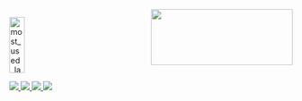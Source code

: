 
<!-- Hi, I'm Jenyffer Prochno, a Data Science student at Uninter! -->

<!-- GitHub Stats -->
<div class="github-stats" style="display: flex; height: 100px;">
  
  <div style="flex: 1; width: 50%;">    
    <p style="width: 50%; height: 100%;">      
      <img src="https://github-readme-stats.vercel.app/api/top-langs/?username=jlprochno&layout=compact&theme=gotham" 
           alt="most_used_languages" 
           style="width: 46%; height: 100%;" />
    </p>
  </div>
  <div style="flex: 1; width: 50%;">
    <picture style="width: 100%; height: 100%;">
      <source
        srcset="https://github-readme-stats.vercel.app/api?username=jlprochno&show_icons=true&theme=gotham"
        media="(prefers-color-scheme: dark)"
      />
      <source
        srcset="https://github-readme-stats.vercel.app/api?username=jlprochno&show_icons=true"
        media="(prefers-color-scheme: light), (prefers-color-scheme: no-preference)"
      />
      <img src="https://github-readme-stats.vercel.app/api?username=jlprochno&show_icons=true" style="width: 100%; height: 100%;" />
    </picture>
  </div>
</div>

<!-- Social Media Links -->
##
<div> 
  <a href="https://www.youtube.com/@jprochno" target="_blank">
    <img src="https://img.shields.io/badge/YouTube-FF0000?style=for-the-badge&logo=youtube&logoColor=white" target="_blank">
  </a>
  <a href="https://www.instagram.com/jlprochno/" target="_blank">
    <img src="https://img.shields.io/badge/-Instagram-%23E4405F?style=for-the-badge&logo=instagram&logoColor=white" target="_blank">
  </a>
  <a href="https://www.twitch.tv/jprochno" target="_blank">
    <img src="https://img.shields.io/badge/Twitch-9146FF?style=for-the-badge&logo=twitch&logoColor=white" target="_blank">
  </a>
  <a href="https://www.linkedin.com/in/jlprochno/" target="_blank">
    <img src="https://img.shields.io/badge/-LinkedIn-%230077B5?style=for-the-badge&logo=linkedin&logoColor=white" target="_blank">
  </a>
</div>
